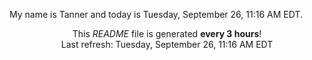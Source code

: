My name is Tanner and today is Tuesday, September 26, 11:16 AM EDT.

<p align="center">This <i>README</i> file is generated <b>every 3 hours</b>!</br>Last refresh: Tuesday, September 26, 11:16 AM EDT<br /></p>
